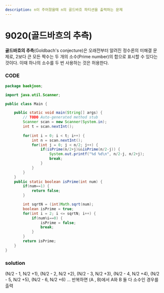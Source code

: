 ```yaml
---
description: n이 주어졌을때 n의 골드바흐 파티션을 출력하는 문제
---
```


# 9020\(골드바흐의 추측\)

 **골드바흐의 추측**\(Goldbach's conjecture\)은 오래전부터 알려진 정수론의 미해결 문제로, 2보다 큰 모든 짝수는 두 개의 소수\(Prime number\)의 합으로 표시할 수 있다는 것이다. 이때 하나의 소수를 두 번 사용하는 것은 허용한다.

### CODE

```java
package baekjoon;

import java.util.Scanner;

public class Main {

	public static void main(String[] args) {
		// TODO Auto-generated method stub
		Scanner scan = new Scanner(System.in);
		int t = scan.nextInt();
		
		for(int i = 0; i < t; i++) {
			int n = scan.nextInt();
			for(int j = 0; j < n/2; j++) {
				if(isPrime(n/2+j)&&isPrime(n/2-j)) {
					System.out.printf("%d %d\n", n/2-j, n/2+j);
					break;
				}
			}
		}
	}
	public static boolean isPrime(int num) {
		if(num==1) {
			return false;
		}

		int sqrtN = (int)Math.sqrt(num);
		boolean isPrime = true;
		for(int i = 2; i <= sqrtN; i++) {
			if(num%i==0) {
				isPrime = false;
				break;
			}
		}
		return isPrime;
	}
}
```

### solution

\(N/2 - 1, N/2 +1\), \(N/2 - 2, N/2 +2\), \(N/2 - 3, N/2 +3\), \(N/2 - 4, N/2 +4\), \(N/2 - 5, N/2 +5\), \(N/2 - 6, N/2 +6\) ... 반복하면 \(A , B\)에서 A와 B 둘 다 소수인 경우를 출력



